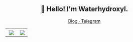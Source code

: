<!--
**waterhydroxyl/waterhydroxyl** is a ✨ _special_ ✨ repository because its `README.md` (this file) appears on your GitHub profile.

Here are some ideas to get you started:

- 🔭 I’m currently working on ...
- 🌱 I’m currently learning ...
- 👯 I’m looking to collaborate on ...
- 🤔 I’m looking for help with ...
- 💬 Ask me about ...
- 📫 How to reach me: ...
- 😄 Pronouns: ...
- ⚡ Fun fact: ...
-->
<h2 align="center">👋 Hello! I'm Waterhydroxyl.</h2>
<p align="center">
  <a href="https://www.ilikestudy.cn">
  Blog · 
  </a>
  <a href="https://t.me/waterhydroxyl">
  Telegram
  </a>
</p>

<table style="width:100%">
  <tr>
    <th style="width:55%"><a href="https://github.com/waterhydroxyl">
      <img src="https://github-readme-stats.vercel.app/api?username=waterhydroxyl&show_icons=true&hide_border=true&count_private=true&include_all_commits=true" />
    </a></th>
    <th width="45%"><a href="https://github.com/waterhydroxyl">
      <img src="https://github-readme-stats.vercel.app/api/top-langs/?username=waterhydroxyl&layout=compact&langs_count=6" />
    </a></th>
    </tr>
</table>
